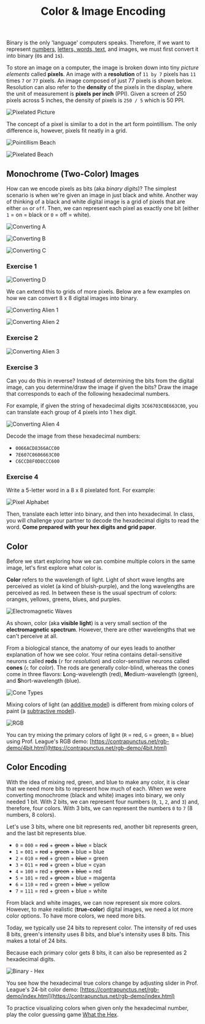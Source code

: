 ﻿---
# Posts need to have the `post` layout
layout: post

# The title of your post
title: Color & Image Encoding

# (Optional) Write a short (~150 characters) description of each blog post.
# This description is used to preview the page on search engines, social media, etc.
description: >
   How does a computer understand digital images?

# (Optional) Link to an image that represents your blog post.
# The aspect ratio should be ~16:9.
image: /assets/img/default.jpg

# You can hide the description and/or image from the output
# (only visible to search engines) by setting:
# hide_description: true
# hide_image: true

# (Optional) Each post can have zero or more categories, and zero or more tags.
# The difference is that categories will be part of the URL, while tags will not.
# E.g. the URL of this post is <site.baseurl>/hydejack/2017/11/23/example-content/
categories: [CS 101]
tags: []
# If you want a category or tag to have its own page,
# check out `_featured_categories` and `_featured_tags` respectively.
---
Binary is the only 'language' computers speaks. Therefore, if we want to represent [numbers](https://ramnauth.github.io/cs%20101/2018/09/10/numbers/), [letters, words, text](https://ramnauth.github.io/cs%20101/2018/09/18/text-encoding/), and images, we must first convert it into binary (`0`s and `1`s).

To store an image on a computer, the image is broken down into tiny *picture elements* called **pixels**. An image with a **resolution** of `11 by 7` pixels has `11` times `7` or `77` pixels. An image composed of just 77 pixels is shown below. Resolution can also refer to the **density** of the pixels in the display, where the unit of measurement is **pixels per inch** (PPI). Given a screen of 250 pixels across 5 inches, the density of pixels is `250 / 5` which is 50 PPI.

![Pixelated Picture](https://i.stack.imgur.com/eaP0f.jpg)

The concept of a pixel is similar to a dot in the art form pointillism. The only difference is, however, pixels fit neatly in a grid. 

![Pointillism Beach](https://docs.google.com/uc?id=1yaH2TGDus7vvDzwenAbyWRNTuuO0dYh9)

![Pixelated Beach](https://docs.google.com/uc?id=1AQ-jz5Sc8-5zxo9NVbouDxfvOLmpKCvB)

## Monochrome (Two-Color) Images

How can we encode pixels as bits (aka *binary digits*)? The simplest scenario is when we're given an image in just black and white. Another way of thinking of a black and white digital image is a grid of pixels that are either `on` or `off`. Then, we can represent each pixel as exactly one bit (either `1` = on = black or `0` = off = white).

![Converting A](https://docs.google.com/uc?id=1g0pjiFw3eeVoDBsJ97ccpQoDLiA4Y1SK)

![Converting B](https://docs.google.com/uc?id=1dfS0_4I3gEBQVbWbG7v4lRZRTmP49ZTa)

![Converting C](https://docs.google.com/uc?id=1JAqM_r8jKPAP-RY5crJibkelyzM_NAlz)

### Exercise 1

![Converting D](https://docs.google.com/uc?id=14pXy2OlYi0Mxb2PdHcu2WTgnthsNrWLp)

We can extend this to grids of more pixels. Below are a few examples on how we can convert 8 x 8 digital images into binary.

![Converting Alien 1](https://docs.google.com/uc?id=1KTFbMPDyAKiI6XyHDtLB4h08lxXcPoUC)

![Converting Alien 2](https://docs.google.com/uc?id=1YxPlonset8iU-QYf2hIr99KfiGVZ83a4)

### Exercise 2

![Converting Alien 3](https://docs.google.com/uc?id=17_q06YFn14xZvVTtksa4iX9pq-Jk0nTG)

### Exercise 3

Can you do this in reverse? Instead of determining the bits from the digital image, can you determine/draw the image if given the bits? 
Draw the image that corresponds to each of the following hexadecimal numbers.

For example, if given the string of hexadecimal digits `3C66703C0E663C00`, you can translate each group of 4 pixels into 1 hex digit.

![Converting Alien 4](https://docs.google.com/uc?id=1Ng3Elg-9DdYiXJrQ5ansE3P4Lq5sE0AH)

Decode the image from these hexadecimal numbers:
- `0066ACD8366ACC00`
- `7E607C0606663C00`
- `C6CCD8F0D8CCC600`

### Exercise 4

Write a 5-letter word in a 8 x 8 pixelated font. For example:

![Pixel Alphabet](https://ct.mob0.com/Fonts/CharacterMap/pixel.png)

Then, translate each letter into binary, and then into hexadecimal. In class, you will challenge your partner to decode the hexadecimal digits to read the word. **Come prepared with your hex digits and grid paper**.

## Color

Before we start exploring how we can combine multiple colors in the same image, let's first explore what color is.

**Color** refers to the wavelength of light. Light of short wave lengths are perceived as violet (a kind of bluish-purple), and the long wavelengths are perceived as red. 
In between these is the usual spectrum of colors: oranges, yellows, greens, blues, and purples. 

![Electromagnetic Waves](https://i.pinimg.com/originals/ed/e7/03/ede703d21f8fb9f291052e37a775d545.jpg)

As shown, color (aka **visible light**) is a very small section of the **electromagnetic spectrum**. However, there are other wavelengths that we can't perceive at all.

From a biological stance, the anatomy of our eyes leads to another explanation of how we see color. Your retina contains detail-sensitive neurons called **rods** (`r` for *resolution*) and color-sensitive neurons called **cones** (`c` for *color*). 
The rods are generally color-blind, whereas the cones come in three flavors: **L**ong-wavelength (red), **M**edium-wavelength (green), and **S**hort-wavelength (blue).

![Cone Types](https://upload.wikimedia.org/wikipedia/commons/thumb/1/1e/Cones_SMJ2_E.svg/375px-Cones_SMJ2_E.svg.png)

Mixing colors of light (an [additive model](https://en.wikipedia.org/wiki/Additive_color)) is different from mixing colors of paint (a [subtractive model](https://en.wikipedia.org/wiki/Subtractive_color)). 

![RGB](https://upload.wikimedia.org/wikipedia/commons/thumb/c/c2/AdditiveColor.svg/330px-AdditiveColor.svg.png)

You can try mixing the primary colors of light (`R` = red, `G` = green, `B` = blue) using Prof. League's RGB demo: [https://contrapunctus.net/rgb-demo/4bit.html](https://contrapunctus.net/rgb-demo/4bit.html)

## Color Encoding

With the idea of mixing red, green, and blue to make any color, it is clear that we need more bits to represent how much of each. When we were converting monochrome (black and white) images into binary, we only needed 1 bit. 
With 2 bits, we can represent four numbers (`0`, `1`, `2`, and `3`) and, therefore, four colors. With 3 bits, we can represent the numbers `0` to `7` (8 numbers, 8 colors). 

Let's use 3 bits, where one bit represents red, another bit represents green, and the last bit represents blue.  

- `0` = `000` = ~~red~~ + ~~green~~ + ~~blue~~ = black
- `1` = `001` = ~~red~~ + ~~green~~ + blue = blue
- `2` = `010` = ~~red~~ + green + ~~blue~~ = green
- `3` = `011` = ~~red~~ + green + blue = cyan
- `4` = `100` = red + ~~green~~ + ~~blue~~ = red
- `5` = `101` = red + ~~green~~ + blue = magenta
- `6` = `110` = red + green + ~~blue~~ = yellow
- `7` = `111` = red + green + blue = white

From black and white images, we can now represent six more colors. However, to make realistic (**true-color**) digital images, we need a lot more color options. To have more colors, we need more bits. 

Today, we typically use 24 bits to represent color. The intensity of red uses 8 bits, green's intensity uses 8 bits, and blue's intensity uses 8 bits. This makes a total of 24 bits.

Because each primary color gets 8 bits, it can also be represented as 2 hexadecimal digits.

![Binary - Hex](https://docs.google.com/uc?id=1ts-nZt-t4dXz29kRubJntdyPJP4krIrI)

You see how the hexadecimal true colors change by adjusting slider in Prof. League's 24-bit color demo: [https://contrapunctus.net/rgb-demo/index.html](https://contrapunctus.net/rgb-demo/index.html)

To practice visualizing colors when given only the hexadecimal number, play the color guessing game [What the Hex](http://yizzle.com/whatthehex/).